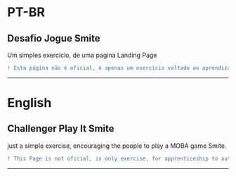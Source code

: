 # PT-BR
## Desafio Jogue Smite
Um simples exercício, de uma pagina Landing Page
 ```diff
 ! Esta página não é oficial, é apenas um exercício voltado ao aprendizado do autor
 ```
---
# English
## Challenger Play It Smite
just a simple exercise, encouraging the people to play a MOBA game Smite.
```diff
! This Page is not oficial, is only exercise, for apprenticeship to author
```
---

